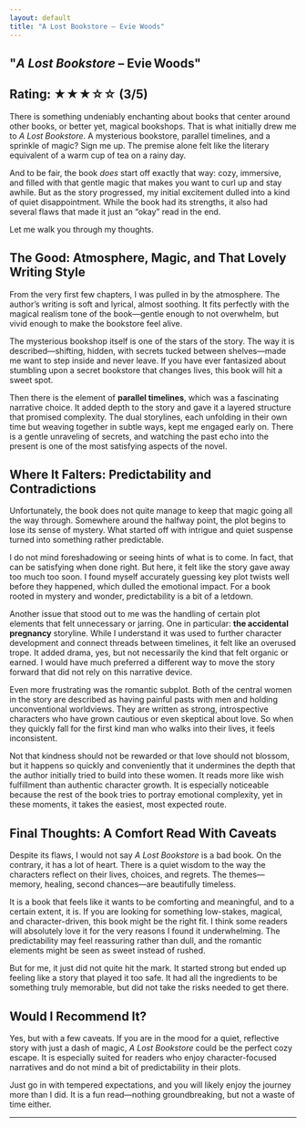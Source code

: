 ```yaml
---
layout: default
title: "A Lost Bookstore – Evie Woods"
---
```


## "*A Lost Bookstore* – Evie Woods"
## **Rating: ★★★☆☆ (3/5)**

There is something undeniably enchanting about books that center around other books, or better yet, magical bookshops. That is what initially drew me to *A Lost Bookstore*. A mysterious bookstore, parallel timelines, and a sprinkle of magic? Sign me up. The premise alone felt like the literary equivalent of a warm cup of tea on a rainy day.

And to be fair, the book *does* start off exactly that way: cozy, immersive, and filled with that gentle magic that makes you want to curl up and stay awhile. But as the story progressed, my initial excitement dulled into a kind of quiet disappointment. While the book had its strengths, it also had several flaws that made it just an “okay” read in the end.

Let me walk you through my thoughts.

## The Good: Atmosphere, Magic, and That Lovely Writing Style

From the very first few chapters, I was pulled in by the atmosphere. The author’s writing is soft and lyrical, almost soothing. It fits perfectly with the magical realism tone of the book—gentle enough to not overwhelm, but vivid enough to make the bookstore feel alive.

The mysterious bookshop itself is one of the stars of the story. The way it is described—shifting, hidden, with secrets tucked between shelves—made me want to step inside and never leave. If you have ever fantasized about stumbling upon a secret bookstore that changes lives, this book will hit a sweet spot.

Then there is the element of **parallel timelines**, which was a fascinating narrative choice. It added depth to the story and gave it a layered structure that promised complexity. The dual storylines, each unfolding in their own time but weaving together in subtle ways, kept me engaged early on. There is a gentle unraveling of secrets, and watching the past echo into the present is one of the most satisfying aspects of the novel.

## Where It Falters: Predictability and Contradictions

Unfortunately, the book does not quite manage to keep that magic going all the way through. Somewhere around the halfway point, the plot begins to lose its sense of mystery. What started off with intrigue and quiet suspense turned into something rather predictable.

I do not mind foreshadowing or seeing hints of what is to come. In fact, that can be satisfying when done right. But here, it felt like the story gave away too much too soon. I found myself accurately guessing key plot twists well before they happened, which dulled the emotional impact. For a book rooted in mystery and wonder, predictability is a bit of a letdown.

Another issue that stood out to me was the handling of certain plot elements that felt unnecessary or jarring. One in particular: **the accidental pregnancy** storyline. While I understand it was used to further character development and connect threads between timelines, it felt like an overused trope. It added drama, yes, but not necessarily the kind that felt organic or earned. I would have much preferred a different way to move the story forward that did not rely on this narrative device.

Even more frustrating was the romantic subplot. Both of the central women in the story are described as having painful pasts with men and holding unconventional worldviews. They are written as strong, introspective characters who have grown cautious or even skeptical about love. So when they quickly fall for the first kind man who walks into their lives, it feels inconsistent.

Not that kindness should not be rewarded or that love should not blossom, but it happens so quickly and conveniently that it undermines the depth that the author initially tried to build into these women. It reads more like wish fulfillment than authentic character growth. It is especially noticeable because the rest of the book tries to portray emotional complexity, yet in these moments, it takes the easiest, most expected route.

## Final Thoughts: A Comfort Read With Caveats

Despite its flaws, I would not say *A Lost Bookstore* is a bad book. On the contrary, it has a lot of heart. There is a quiet wisdom to the way the characters reflect on their lives, choices, and regrets. The themes—memory, healing, second chances—are beautifully timeless.

It is a book that feels like it wants to be comforting and meaningful, and to a certain extent, it is. If you are looking for something low-stakes, magical, and character-driven, this book might be the right fit. I think some readers will absolutely love it for the very reasons I found it underwhelming. The predictability may feel reassuring rather than dull, and the romantic elements might be seen as sweet instead of rushed.

But for me, it just did not quite hit the mark. It started strong but ended up feeling like a story that played it too safe. It had all the ingredients to be something truly memorable, but did not take the risks needed to get there.

## Would I Recommend It?

Yes, but with a few caveats. If you are in the mood for a quiet, reflective story with just a dash of magic, *A Lost Bookstore* could be the perfect cozy escape. It is especially suited for readers who enjoy character-focused narratives and do not mind a bit of predictability in their plots.

Just go in with tempered expectations, and you will likely enjoy the journey more than I did. It is a fun read—nothing groundbreaking, but not a waste of time either.

---
